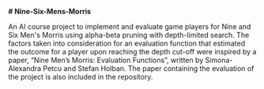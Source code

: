 **# Nine-Six-Mens-Morris**

An AI course project to implement and evaluate game players for Nine and Six Men's Morris using alpha-beta pruning with depth-limited search. 
The factors taken into consideration for an evaluation function that estimated the outcome for a player upon reaching the depth cut-off were inspired by a paper, “Nine Men’s Morris: Evaluation Functions”, written by Simona-Alexandra Petcu and Stefan Holban. 
The paper containing the evaluation of the project is also included in the repository.
